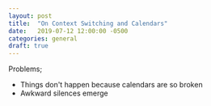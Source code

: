 ```yaml
---
layout: post
title:  "On Context Switching and Calendars"
date:   2019-07-12 12:00:00 -0500
categories: general
draft: true
---
```


Problems;
- Things don't happen because calendars are so broken
- Awkward silences emerge